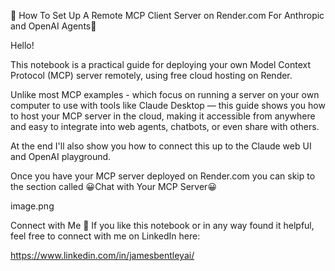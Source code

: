 🚀 How To Set Up A Remote MCP Client Server on Render.com For Anthropic and OpenAI Agents🚀

Hello!

This notebook is a practical guide for deploying your own Model Context Protocol (MCP) server remotely, using free cloud hosting on Render.

Unlike most MCP examples - which focus on running a server on your own computer to use with tools like Claude Desktop — this guide shows you how to host your MCP server in the cloud, making it accessible from anywhere and easy to integrate into web agents, chatbots, or even share with others.

At the end I'll also show you how to connect this up to the Claude web UI and OpenAI playground.

Once you have your MCP server deployed on Render.com you can skip to the section called 😀Chat with Your MCP Server😀

image.png

Connect with Me 👋
If you like this notebook or in any way found it helpful, feel free to connect with me on LinkedIn here:

https://www.linkedin.com/in/jamesbentleyai/

